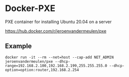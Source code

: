 # Docker-PXE

PXE container for installing Ubuntu 20.04 on a server

https://hub.docker.com/r/jeroenvandermeulen/pxe

## Example

`docker run -it --rm --net=host --cap-add NET_ADMIN jeroenvandermeulen/pxe --dhcp-range=192.168.2.100,192.168.2.199,255.255.255.0 --dhcp-option=option:router,192.168.2.254`